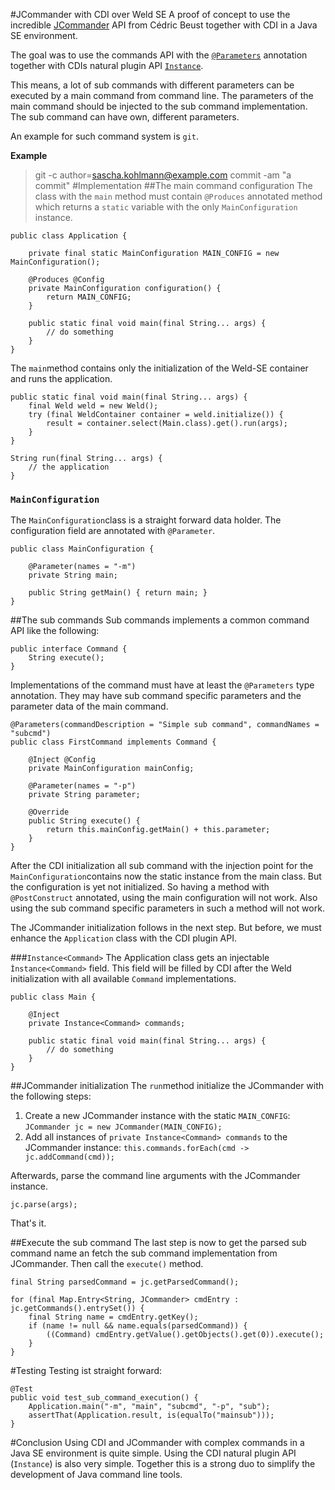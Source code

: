 #JCommander with CDI over Weld SE
A proof of concept to use the incredible [JCommander](http://jcommander.org/) API from Cédric Beust together with CDI in a Java SE environment.

The goal was to use the commands API with the [`@Parameters`](http://jcommander.org/apidocs/com/beust/jcommander/Parameters.html) annotation together with CDIs natural plugin API [`Instance`](http://docs.oracle.com/javaee/6/api/javax/enterprise/inject/Instance.html).

This means, a lot of sub commands with different parameters can be executed by a main command from command line. The parameters of the main command should be injected to the sub command implementation. The sub command can have own, different parameters.

An example for such command system is `git`.

**Example**
> git -c author=sascha.kohlmann@example.com commit -am "a commit"
#Implementation
##The main command configuration
The class with the `main` method must contain `@Produces` annotated method which returns a `static` variable with the only `MainConfiguration` instance.

	public class Application {
    
	    private final static MainConfiguration MAIN_CONFIG = new MainConfiguration();

	    @Produces @Config
	    private MainConfiguration configuration() {
	        return MAIN_CONFIG;
	    }
	    
	    public static final void main(final String... args) {
		    // do something
	    }
    }

The `main`method contains only the initialization of the Weld-SE container and runs the application. 

	public static final void main(final String... args) {        
        final Weld weld = new Weld();
        try (final WeldContainer container = weld.initialize()) {
            result = container.select(Main.class).get().run(args);
        }
    }
    
    String run(final String... args) {
	    // the application
    }

### `MainConfiguration`
The `MainConfiguration`class is a straight forward data holder. The configuration field are annotated with `@Parameter`.

	public class MainConfiguration {
    
	    @Parameter(names = "-m")
	    private String main;

	    public String getMain() { return main; }
	}

##The sub commands
Sub commands implements a common command API like the following:

	public interface Command {
		String execute();
	}
Implementations of the command must have at least the `@Parameters` type annotation. They may have sub command specific parameters and the parameter data of the main command.

	@Parameters(commandDescription = "Simple sub command", commandNames = "subcmd")
	public class FirstCommand implements Command {

	    @Inject @Config
	    private MainConfiguration mainConfig;
    
	    @Parameter(names = "-p")
	    private String parameter;
    
	    @Override
	    public String execute() {
		    return this.mainConfig.getMain() + this.parameter;
	    }
	}
After the CDI initialization all sub command with the injection point for the `MainConfiguration`contains now the static instance from the main class. But the configuration is yet not initialized. So having a method with `@PostConstruct` annotated, using the main configuration will not work. Also using the sub command specific parameters in such a method will not work. 

The JCommander initialization follows in the next step. But before, we must enhance the `Application` class with the CDI plugin API.

###`Instance<Command>`
The Application class gets an injectable `Ìnstance<Command>` field. This field will be filled by CDI after the Weld initialization with all available `Command` implementations.

	public class Main {
    
		@Inject
	    private Instance<Command> commands;	    
	    
	    public static final void main(final String... args) {
		    // do something
	    }
    }


##JCommander initialization
The `run`method initialize the JCommander with the following steps:

1. Create a new JCommander instance with the static `MAIN_CONFIG`: `JCommander jc = new JCommander(MAIN_CONFIG);`
2. Add all instances of `private Instance<Command> commands` to the JCommander instance: `this.commands.forEach(cmd -> jc.addCommand(cmd));`

Afterwards, parse the command line arguments with the JCommander instance.

	jc.parse(args);

That's it. 

##Execute the sub command
The last step is now to get the parsed sub command name an fetch the sub command implementation from JCommander. Then call the `execute()` method.

    final String parsedCommand = jc.getParsedCommand();

    for (final Map.Entry<String, JCommander> cmdEntry : jc.getCommands().entrySet()) {
        final String name = cmdEntry.getKey();
        if (name != null && name.equals(parsedCommand)) {
            ((Command) cmdEntry.getValue().getObjects().get(0)).execute();
        }
    }

#Testing
Testing ist straight forward:

    @Test
    public void test_sub_command_execution() {
        Application.main("-m", "main", "subcmd", "-p", "sub");
        assertThat(Application.result, is(equalTo("mainsub")));
    }

#Conclusion
Using CDI and JCommander with complex commands in a Java SE environment is quite simple. Using the CDI natural plugin API (`Instance`) is also very simple. Together this is a strong duo to simplify the development of Java command line tools.